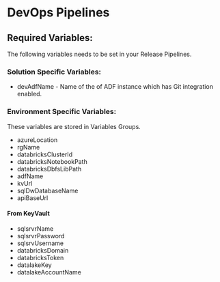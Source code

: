 
# DevOps Pipelines

## Required Variables:
The following variables needs to be set in your Release Pipelines.

### Solution Specific Variables:
- devAdfName - Name of the of ADF instance which has Git integration enabled.

### Environment Specific Variables:
These variables are stored in Variables Groups.
- azureLocation
- rgName
- databricksClusterId
- databricksNotebookPath
- databricksDbfsLibPath
- adfName
- kvUrl
- sqlDwDatabaseName
- apiBaseUrl

#### From KeyVault
- sqlsrvrName
- sqlsrvrPassword
- sqlsrvUsername
- databricksDomain
- databricksToken
- datalakeKey
- datalakeAccountName
